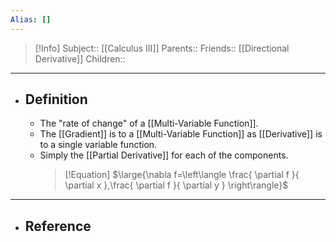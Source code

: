 ```yaml
---
Alias: []
---
```

> [!Info]
> Subject:: [[Calculus III]]
> Parents:: 
> Friends:: [[Directional Derivative]]
> Children:: 
---
- ## Definition
	- The "rate of change" of a [[Multi-Variable Function]].
	- The [[Gradient]] is to a [[Multi-Variable Function]] as [[Derivative]] is to a single variable function.
	- Simply the [[Partial Derivative]] for each of the components.
	  > [!Equation]
	  > $\large{\nabla f=\left\langle \frac{ \partial f }{ \partial x },\frac{ \partial f }{ \partial y } \right\rangle}$
---
- ## Reference